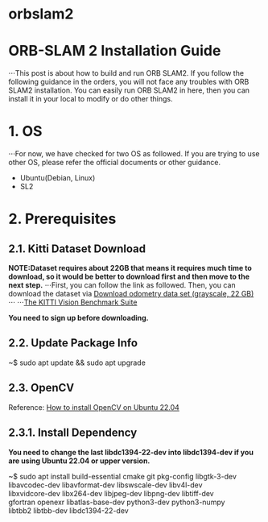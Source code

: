 # orbslam2
# ORB-SLAM 2 Installation Guide
⋅⋅⋅This post is about how to build and run ORB SLAM2. If you follow the following guidance in the orders, you will not face any troubles with ORB SLAM2 installation. You can easily run ORB SLAM2 in here, then you can install it in your local to modify or do other things.

# 1. OS
⋅⋅⋅For now, we have checked for two OS as followed. If you are trying to use other OS, please refer the official documents or other guidance.

- Ubuntu(Debian, Linux)
- SL2

# 2. Prerequisites
## 2.1. Kitti Dataset Download

**NOTE:Dataset requires about 22GB that means it requires much time to download, so it would be better to download first and then move to the next step.**
⋅⋅⋅First, you can follow the link as followed. Then, you can download the dataset via [Download odometry data set (grayscale, 22 GB)](https://www.cvlibs.net/datasets/kitti/user_login.php)
⋅⋅⋅
⋅⋅⋅[The KITTI Vision Benchmark Suite](https://www.cvlibs.net/datasets/kitti/user_login.php)

 **You need to sign up before downloading.**

## 2.2. Update Package Info

~$ sudo apt update && sudo apt upgrade

## 2.3. OpenCV

Reference: [How to install OpenCV on Ubuntu 22.04](https://linuxize.com/post/how-to-install-opencv-on-ubuntu-18-04/)


## 2.3.1. Install Dependency
 **You need to change the last libdc1394-22-dev into libdc1394-dev if you are using Ubuntu 22.04 or upper version.**

~$ sudo apt install build-essential cmake git pkg-config libgtk-3-dev \
 libavcodec-dev libavformat-dev libswscale-dev libv4l-dev \
 libxvidcore-dev libx264-dev libjpeg-dev libpng-dev libtiff-dev \
 gfortran openexr libatlas-base-dev python3-dev python3-numpy \
 libtbb2 libtbb-dev libdc1394-22-dev
 
